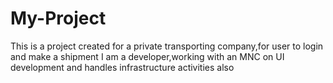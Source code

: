 # My-Project
This is a project created for a private transporting company,for user to login and make a shipment
I am a developer,working with an MNC on UI development and handles infrastructure activities also
